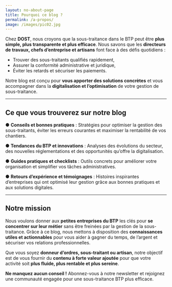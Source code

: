 ```yaml
---
layout: no-about-page
title: Pourquoi ce blog ?
permalink: /a-propos/
image: /images/pic02.jpg
---
```


Chez **DOST**, nous croyons que la sous-traitance dans le BTP peut être **plus simple, plus transparente et plus efficace**. Nous savons que les **directeurs de travaux, chefs d’entreprise et artisans** font face à des défis quotidiens :

- Trouver des sous-traitants qualifiés rapidement,
- Assurer la conformité administrative et juridique,
- Éviter les retards et sécuriser les paiements.

Notre blog est conçu pour **vous apporter des solutions concrètes** et vous accompagner dans la **digitalisation et l’optimisation** de votre gestion de sous-traitance.

---

##   Ce que vous trouverez sur notre blog

● **Conseils et bonnes pratiques** : Stratégies pour optimiser la gestion des sous-traitants, éviter les erreurs courantes et maximiser la rentabilité de vos chantiers.

● **Tendances du BTP et innovations** : Analyses des évolutions du secteur, des nouvelles réglementations et des opportunités qu’offre la digitalisation.

● **Guides pratiques et checklists** : Outils concrets pour améliorer votre organisation et simplifier vos tâches administratives.

● **Retours d’expérience et témoignages** : Histoires inspirantes d’entreprises qui ont optimisé leur gestion grâce aux bonnes pratiques et aux solutions digitales.

---

##   Notre mission
Nous voulons donner aux **petites entreprises du BTP** les clés pour **se concentrer sur leur métier** sans être freinées par la gestion de la sous-traitance. Grâce à ce blog, nous mettons à disposition des **connaissances utiles et actionnables** pour vous aider à gagner du temps, de l’argent et sécuriser vos relations professionnelles.

Que vous soyez **donneur d’ordres, sous-traitant ou artisan**, notre objectif est de vous fournir du **contenu à forte valeur ajoutée** pour que votre activité soit **plus fluide, plus rentable et plus sereine**.

  **Ne manquez aucun conseil !** Abonnez-vous à notre newsletter et rejoignez une communauté engagée pour une sous-traitance BTP plus efficace.


